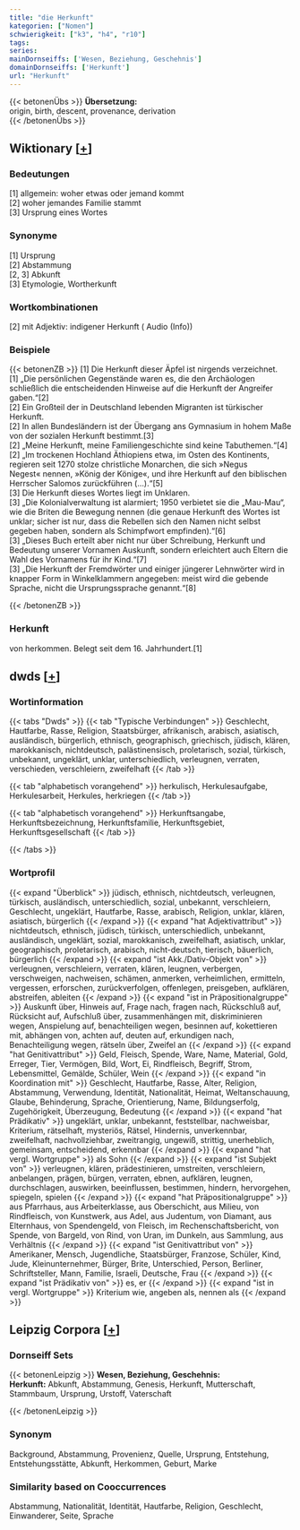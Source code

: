 ```yaml
---
title: "die Herkunft"
kategorien: ["Nomen"]
schwierigkeit: ["k3", "h4", "r10"]
tags:
series:
mainDornseiffs: ['Wesen, Beziehung, Geschehnis']
domainDornseiffs: ['Herkunft']
url: "Herkunft"
---
```


{{< betonenÜbs >}}
**Übersetzung:**  
origin, birth, descent, provenance, derivation  
{{< /betonenÜbs >}}

## Wiktionary [[+](https://de.wiktionary.org/wiki/Herkunft)]

### Bedeutungen
[1] allgemein: woher etwas oder jemand kommt  
[2] woher jemandes Familie stammt  
[3] Ursprung eines Wortes  

### Synonyme
[1] Ursprung  
[2] Abstammung  
[2, 3] Abkunft  
[3] Etymologie, Wortherkunft  

### Wortkombinationen
[2] mit Adjektiv: indigener Herkunft ( Audio (Info))  

### Beispiele
{{< betonenZB >}}
[1] Die Herkunft dieser Äpfel ist nirgends verzeichnet.  
[1] „Die persönlichen Gegenstände waren es, die den Archäologen schließlich die entscheidenden Hinweise auf die Herkunft der Angreifer gaben.“[2]  
[2] Ein Großteil der in Deutschland lebenden Migranten ist türkischer Herkunft.  
[2] In allen Bundesländern ist der Übergang ans Gymnasium in hohem Maße von der sozialen Herkunft bestimmt.[3]  
[2] „Meine Herkunft, meine Familiengeschichte sind keine Tabuthemen.“[4]  
[2] „Im trockenen Hochland Äthiopiens etwa, im Osten des Kontinents, regieren seit 1270 stolze christliche Monarchen, die sich »Negus Negest« nennen, »König der Könige«, und ihre Herkunft auf den biblischen Herrscher Salomos zurückführen (…).“[5]  
[3] Die Herkunft dieses Wortes liegt im Unklaren.  
[3] „Die Kolonialverwaltung ist alarmiert; 1950 verbietet sie die „Mau-Mau“, wie die Briten die Bewegung nennen (die genaue Herkunft des Wortes ist unklar; sicher ist nur, dass die Rebellen sich den Namen nicht selbst gegeben haben, sondern als Schimpfwort empfinden).“[6]  
[3] „Dieses Buch erteilt aber nicht nur über Schreibung, Herkunft und Bedeutung unserer Vornamen Auskunft, sondern erleichtert auch Eltern die Wahl des Vornamens für ihr Kind.“[7]  
[3] „Die Herkunft der Fremdwörter und einiger jüngerer Lehnwörter wird in knapper Form in Winkelklammern angegeben: meist wird die gebende Sprache, nicht die Ursprungssprache genannt.“[8]  

{{< /betonenZB >}}
### Herkunft
von herkommen. Belegt seit dem 16. Jahrhundert.[1]  



## dwds [[+](https://www.dwds.de/wb/Herkunft)]

### Wortinformation
{{< tabs "Dwds" >}}
{{< tab "Typische Verbindungen" >}}
Geschlecht, Hautfarbe, Rasse, Religion, Staatsbürger, afrikanisch, arabisch, asiatisch, ausländisch, bürgerlich, ethnisch, geographisch, griechisch, jüdisch, klären, marokkanisch, nichtdeutsch, palästinensisch, proletarisch, sozial, türkisch, unbekannt, ungeklärt, unklar, unterschiedlich, verleugnen, verraten, verschieden, verschleiern, zweifelhaft
{{< /tab >}}

{{< tab "alphabetisch vorangehend" >}}
herkulisch, Herkulesaufgabe, Herkulesarbeit, Herkules, herkriegen
{{< /tab >}}

{{< tab "alphabetisch vorangehend" >}}
Herkunftsangabe, Herkunftsbezeichnung, Herkunftsfamilie, Herkunftsgebiet, Herkunftsgesellschaft
{{< /tab >}}

{{< /tabs >}}

### Wortprofil
{{< expand "Überblick" >}} jüdisch, ethnisch, nichtdeutsch, verleugnen, türkisch, ausländisch, unterschiedlich, sozial, unbekannt, verschleiern, Geschlecht, ungeklärt, Hautfarbe, Rasse, arabisch, Religion, unklar, klären, asiatisch, bürgerlich {{< /expand >}}
{{< expand "hat Adjektivattribut" >}} nichtdeutsch, ethnisch, jüdisch, türkisch, unterschiedlich, unbekannt, ausländisch, ungeklärt, sozial, marokkanisch, zweifelhaft, asiatisch, unklar, geographisch, proletarisch, arabisch, nicht-deutsch, tierisch, bäuerlich, bürgerlich {{< /expand >}}
{{< expand "ist Akk./Dativ-Objekt von" >}} verleugnen, verschleiern, verraten, klären, leugnen, verbergen, verschweigen, nachweisen, schämen, anmerken, verheimlichen, ermitteln, vergessen, erforschen, zurückverfolgen, offenlegen, preisgeben, aufklären, abstreifen, ableiten {{< /expand >}}
{{< expand "ist in Präpositionalgruppe" >}} Auskunft über, Hinweis auf, Frage nach, fragen nach, Rückschluß auf, Rücksicht auf, Aufschluß über, zusammenhängen mit, diskriminieren wegen, Anspielung auf, benachteiligen wegen, besinnen auf, kokettieren mit, abhängen von, achten auf, deuten auf, erkundigen nach, Benachteiligung wegen, rätseln über, Zweifel an {{< /expand >}}
{{< expand "hat Genitivattribut" >}} Geld, Fleisch, Spende, Ware, Name, Material, Gold, Erreger, Tier, Vermögen, Bild, Wort, Ei, Rindfleisch, Begriff, Strom, Lebensmittel, Gemälde, Schüler, Wein {{< /expand >}}
{{< expand "in Koordination mit" >}} Geschlecht, Hautfarbe, Rasse, Alter, Religion, Abstammung, Verwendung, Identität, Nationalität, Heimat, Weltanschauung, Glaube, Behinderung, Sprache, Orientierung, Name, Bildungserfolg, Zugehörigkeit, Überzeugung, Bedeutung {{< /expand >}}
{{< expand "hat Prädikativ" >}} ungeklärt, unklar, unbekannt, feststellbar, nachweisbar, Kriterium, rätselhaft, mysteriös, Rätsel, Hindernis, unverkennbar, zweifelhaft, nachvollziehbar, zweitrangig, ungewiß, strittig, unerheblich, gemeinsam, entscheidend, erkennbar {{< /expand >}}
{{< expand "hat vergl. Wortgruppe" >}} als Sohn {{< /expand >}}
{{< expand "ist Subjekt von" >}} verleugnen, klären, prädestinieren, umstreiten, verschleiern, anbelangen, prägen, bürgen, verraten, ebnen, aufklären, leugnen, durchschlagen, auswirken, beeinflussen, bestimmen, hindern, hervorgehen, spiegeln, spielen {{< /expand >}}
{{< expand "hat Präpositionalgruppe" >}} aus Pfarrhaus, aus Arbeiterklasse, aus Oberschicht, aus Milieu, von Rindfleisch, von Kunstwerk, aus Adel, aus Judentum, von Diamant, aus Elternhaus, von Spendengeld, von Fleisch, im Rechenschaftsbericht, von Spende, von Bargeld, von Rind, von Uran, im Dunkeln, aus Sammlung, aus Verhältnis {{< /expand >}}
{{< expand "ist Genitivattribut von" >}} Amerikaner, Mensch, Jugendliche, Staatsbürger, Franzose, Schüler, Kind, Jude, Kleinunternehmer, Bürger, Brite, Unterschied, Person, Berliner, Schriftsteller, Mann, Familie, Israeli, Deutsche, Frau {{< /expand >}}
{{< expand "ist Prädikativ von" >}} es, er {{< /expand >}}
{{< expand "ist in vergl. Wortgruppe" >}} Kriterium wie, angeben als, nennen als {{< /expand >}}

## Leipzig Corpora [[+](https://corpora.uni-leipzig.de/en/res?word=Herkunft&corpusId=deu_newscrawl-public_2018)]

### Dornseiff Sets
{{< betonenLeipzig >}}
**Wesen, Beziehung, Geschehnis:**  
**Herkunft:** Abkunft, Abstammung, Genesis, Herkunft, Mutterschaft, Stammbaum, Ursprung, Urstoff, Vaterschaft  

{{< /betonenLeipzig >}}

### Synonym
Background, Abstammung, Provenienz, Quelle, Ursprung, Entstehung, Entstehungsstätte, Abkunft, Herkommen, Geburt, Marke


### Similarity based on Cooccurrences
Abstammung, Nationalität, Identität, Hautfarbe, Religion, Geschlecht, Einwanderer, Seite, Sprache

